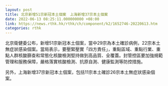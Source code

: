 ```yaml
---
layout: post
title: 北京新增51宗新冠本土個案　上海新增37宗本土個案
date: 2022-06-13 08:25:11.000000000 +08:00
link: https://news.rthk.hk/rthk/ch/component/k2/1652746-20220613.htm
categories: rthk
---
```


北京衛健委公布，新增51宗新冠本土個案，當中29宗為本土確診病例，22宗本土無症狀感染個案。當局表示，要壓緊壓實「四方責任」，重點區域、重點行業、重點人群核酸篩查和常態化核酸檢測堅持做到高品質、全覆蓋。封管控區要加強規範管理和服務保障，嚴格落實核酸檢測、抗原自測、健康監測等防控措施。

另外，上海新增37宗新冠本土個案，包括11宗本土確診26宗本土無症狀感染個案。

